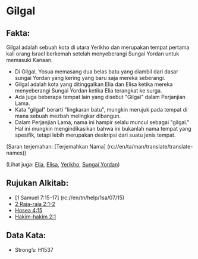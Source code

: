 # Gilgal

## Fakta: 

Gilgal adalah sebuah kota di utara Yerikho dan merupakan tempat pertama kali orang Israel berkemah setelah menyeberangi Sungai Yordan untuk memasuki Kanaan. 

* Di Gilgal, Yosua memasang dua belas batu yang diambil dari dasar sungai Yordan yang kering yang baru saja mereka seberangi.
* Gilgal adalah kota yang ditinggalkan Elia dan Elisa ketika mereka menyeberangi Sungai Yordan ketika Elia terangkat ke surga.
* Ada juga beberapa tempat lain yang disebut "Gilgal" dalam Perjanjian Lama.
* Kata "gilgal" berarti "lingkaran batu", mungkin merujuk pada tempat di mana sebuah mezbah melingkar dibangun.
* Dalam Perjanjian Lama, nama ini hampir selalu muncul sebagai "gilgal." Hal ini mungkin mengindikasikan bahwa ini bukanlah nama tempat yang spesifik, tetapi lebih merupakan deskripsi dari suatu jenis tempat. 

(Saran terjemahan: [Terjemahkan Nama] (rc://en/ta/man/translate/translate-names)) 

(Lihat juga: [Elia](../names/elijah.md), [Elisa](../names/elisha.md), [Yerikho](../names/jericho.md), [Sungai Yordan](../names/jordanriver.md)) 

## Rujukan Alkitab:

* [1 Samuel 7:15-17] (rc://en/tn/help/1sa/07/15)
* [2 Raja-raja 2:1-2](rc://en/tn/help/2ki/02/01)
* [Hosea 4:15](rc://en/tn/help/hos/04/15)
* [Hakim-hakim 2:1](rc://en/tn/help/jdg/02/01) 

## Data Kata: 

* Strong’s: H1537
